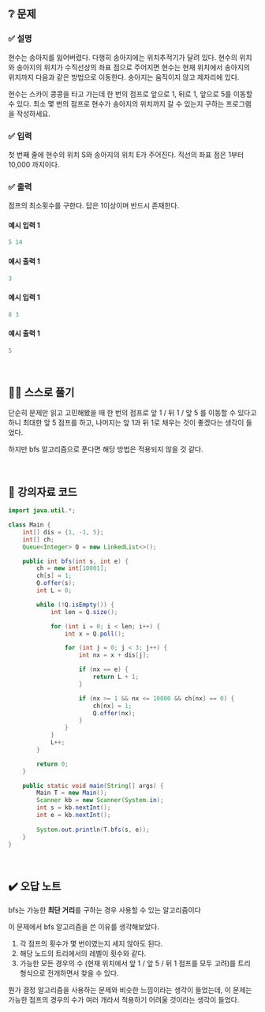 ## ❔ 문제
### ✅ 설명
현수는 송아지를 잃어버렸다. 다행히 송아지에는 위치추적기가 달려 있다. 현수의 위치와 송아지의 위치가 수직선상의 좌표 점으로 주어지면 현수는 현재 위치에서 송아지의 위치까지 다음과 같은 방법으로 이동한다. 송아지는 움직이지 않고 제자리에 있다.

현수는 스카이 콩콩을 타고 가는데 한 번의 점프로 앞으로 1, 뒤로 1, 앞으로 5를 이동할 수 있다. 최소 몇 번의 점프로 현수가 송아지의 위치까지 갈 수 있는지 구하는 프로그램을 작성하세요.

### ✅ 입력
첫 번째 줄에 현수의 위치 S와 송아지의 위치 E가 주어진다. 직선의 좌표 점은 1부터 10,000 까지이다.

### ✅ 출력
점프의 최소횟수를 구한다. 답은 1이상이며 반드시 존재한다.

#### 예시 입력 1
``` java
5 14
```

#### 예시 출력 1
``` java
3
```

#### 예시 입력 1
``` java
8 3
```

#### 예시 출력 1
``` java
5
```

<br>

## ✍🏻 스스로 풀기

단순히 문제만 읽고 고민해봤을 때 한 번의 점프로 앞 1 / 뒤 1 / 앞 5 를 이동할 수 있다고 하니 최대한 앞 5 점프를 하고, 나머지는 앞 1과 뒤 1로 채우는 것이 좋겠다는 생각이 들었다.

하지만 bfs 알고리즘으로 푼다면 해당 방법은 적용되지 않을 것 같다.

<br>

## 📖 강의자료 코드

``` java
import java.util.*;

class Main {
	int[] dis = {1, -1, 5};
	int[] ch;
	Queue<Integer> Q = new LinkedList<>();

	public int bfs(int s, int e) {
		ch = new int[10001];
		ch[s] = 1;
		Q.offer(s);
		int L = 0;

		while (!Q.isEmpty()) {
			int len = Q.size();

			for (int i = 0; i < len; i++) {
				int x = Q.poll();

				for (int j = 0; j < 3; j++) {
					int nx = x + dis[j];

					if (nx == e) {
						return L + 1;
					}

					if (nx >= 1 && nx <= 10000 && ch[nx] == 0) {
						ch[nx] = 1;
						Q.offer(nx);
					}
				}
			}
			L++;
		}

		return 0;
	}

	public static void main(String[] args) {
		Main T = new Main();
		Scanner kb = new Scanner(System.in);
		int s = kb.nextInt();
		int e = kb.nextInt();
		
		System.out.println(T.bfs(s, e));
	}
}
```

<br>

## ✔️ 오답 노트

bfs는 가능한 **최단 거리**를 구하는 경우 사용할 수 있는 알고리즘이다

이 문제에서 bfs 알고리즘을 쓴 이유를 생각해보았다.

1. 각 점프의 횟수가 몇 번이였는지 세지 않아도 된다.
2. 해당 노드의 트리에서의 레벨이 횟수와 같다.
3. 가능한 모든 경우의 수 (현재 위치에서 앞 1 / 앞 5 / 뒤 1 점프를 모두 고려)를 트리 형식으로 전개하면서 찾을 수 있다.

뭔가 결정 알고리즘을 사용하는 문제와 비슷한 느낌이라는 생각이 들었는데, 이 문제는 가능한 점프의 경우의 수가 여러 개라서 적용하기 어려울 것이라는 생각이 들었다.
